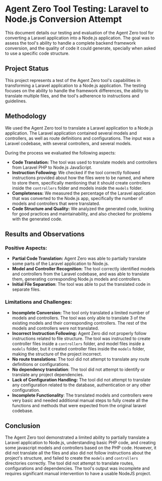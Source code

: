 # Agent Zero Tool Testing: Laravel to Node.js Conversion Attempt

This document details our testing and evaluation of the Agent Zero tool for converting a Laravel application into a Node.js application. The goal was to assess the tool's ability to handle a complete backend framework conversion, and the quality of code it could generate, specially when asked to use a specific code structure.

## Project Status

This project represents a test of the Agent Zero tool's capabilities in transforming a Laravel application to a Node.js application. The testing focuses on the ability to handle the framework differences, the ability to translate multiple files, and the tool's adherence to instructions and guidelines.

## Methodology

We used the Agent Zero tool to translate a Laravel application to a Node.js application. The Laravel application contained several models and controllers, as well as route definitions and configurations. The input was a Laravel codebase, with several controllers, and several models.

During the process we evaluated the following aspects:

*   **Code Translation:** The tool was used to translate models and controllers from Laravel PHP to Node.js JavaScript.
*   **Instruction Following:** We checked if the tool correctly followed instructions provided about how the files were to be named, and where to store them, specifically mentioning that it should create controllers inside the `controllers` folder and models inside the `models` folder.
*   **Completeness:** We measured the percentage of the Laravel application that was converted to the Node.js app, specifically the number of models and controllers that were translated.
*   **Code Structure and Quality:** We analyzed the generated code, looking for good practices and maintainability, and also checked for problems with the generated code.

## Results and Observations

### Positive Aspects:

*   **Partial Code Translation:** Agent Zero was able to partially translate some parts of the Laravel application to Node.js.
*   **Model and Controller Recognition:** The tool correctly identified models and controllers from the Laravel codebase, and was able to translate them, generating corresponding Node.js models and controllers.
*   **Initial File Separation**: The tool was able to put the translated code in separate files.

### Limitations and Challenges:

*   **Incomplete Conversion:** The tool only translated a limited number of models and controllers. The tool was only able to translate 3 of the existing models and their corresponding controllers. The rest of the models and controllers were not translated.
*   **Incorrect Instruction Following:** Agent Zero did not properly follow instructions related to file structure. The tool was instructed to create controller files inside a `controllers` folder, and model files inside a `models` folder, but it created controller files inside the `models` folder, making the structure of the project incorrect.
*  **No route translations**: The tool did not attempt to translate any route definitions or configurations.
*  **No dependency translation**: The tool did not attempt to identify or translate any project dependencies.
*   **Lack of Configuration Handling:** The tool did not attempt to translate any configuration related to the database, authentication or any other configuration.
*   **Incomplete Functionality**: The translated models and controllers were very basic and needed additional manual steps to fully create all the functions and methods that were expected from the original laravel codebase.

## Conclusion

The Agent Zero tool demonstrated a limited ability to partially translate a Laravel application to Node.js, understanding basic PHP code, and creating some javascript models and controllers based on the PHP code. However, it did not translate all the files and also did not follow instructions about the project's structure, and failed to create the `models` and `controllers` directories correctly. The tool did not attempt to translate routes, configurations and dependencies. The tool's output was incomplete and requires significant manual intervention to have a usable NodeJS project.